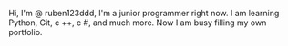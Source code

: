 Hi, I'm @ ruben123ddd, I'm a junior programmer right now. 
I am learning Python, Git, c ++, c #, and much more. 
Now I am busy filling my own portfolio.
